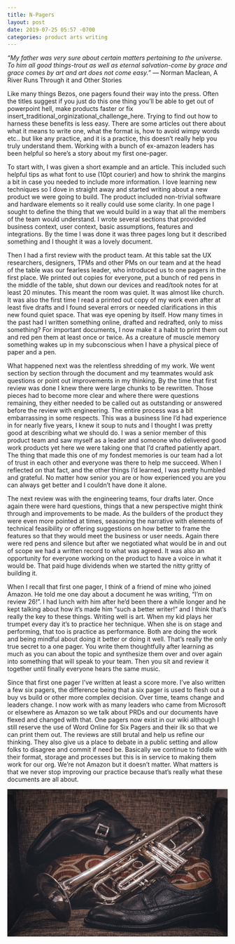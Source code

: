 ```yaml
---
title: N-Pagers 
layout: post
date: 2019-07-25 05:57 -0700
categories: product arts writing 
---
```

_“My father was very sure about certain matters pertaining to the universe. To him all good things-trout as well as eternal salvation-come by grace and grace comes by art and art does not come easy.”_ 
― Norman Maclean, A River Runs Through it and Other Stories

Like many things Bezos, one pagers found their way into the press. Often the titles suggest if you just do this one thing you’ll be able to get out of powerpoint hell, make products faster or fix  insert_traditional_orginizational_challenge_here.  Trying to find out how to harness these benefits is less easy.  There are some articles out there about what it means to write one, what the format is, how to avoid wimpy words etc.. but like any practice, and it is a practice, this doesn’t really help you truly understand them.  Working with a bunch of ex-amazon leaders has been helpful so here’s a story about my first one-pager.

To start with, I was given a short example and an article.  This included such helpful tips as what font to use (10pt courier) and how to shrink the margins a bit in case you needed to include more information.  I love learning new techniques so I dove in straight away and started writing about a new product we were going to build.  The product included non-trivial software and hardware elements so it really could use some clarity.  In one page I sought to define the thing that we would build in a way that all the members of the team would understand.  I wrote several sections that provided business context, user context, basic assumptions, features and integrations.  By the time I was done it was three pages long but it described something and I thought it was a lovely document.

Then I had a first review with the product team.  At this table sat the UX researchers, designers, TPMs and other PMs on our team and at the head of the table was our fearless leader, who introduced us to one pagers in the first place.  We printed out copies for everyone, put a bunch of red pens in the middle of the table, shut down our devices and read/took notes for at least 20 minutes.  This meant the room was quiet.  It was almost like church.  It was also the first time I read a printed out copy of my work even after at least five drafts and I found several errors or needed clarifications in this new found quiet space.  That was eye opening by itself.  How many times in the past had I written something online, drafted and redrafted, only to miss something?  For important documents, I now make it a habit to print them out and red pen them at least once or twice.  As a creature of muscle memory something wakes up in my subconscious when I have a physical piece of paper and a pen. 

What happened next was the relentless shredding of my work.  We went section by section through the document and my teammates would ask questions or point out improvements in my thinking.  By the time that first review was done I knew there were large chunks to be rewritten.  Those pieces had to become more clear and where there were questions remaining, they either needed to be called out as outstanding or answered before the review with engineering.  The entire process was a bit embarrassing in some respects.  This was a business line I’d had experience in for nearly five years, I knew it soup to nuts and I thought I was pretty good at describing what we should do.  I was a senior member of this product team and saw myself as a leader and someone who delivered good work products yet here we were taking one that I’d crafted patiently apart.  The thing that made this one of my fondest memories is our team had a lot of trust in each other and everyone was there to help me succeed.  When I reflected on that fact, and the other things I’d learned, I was pretty humbled and grateful.  No matter how senior you are or how experienced you are you can always get better and I couldn’t have done it alone.

The next review was with the engineering teams, four drafts later.  Once again there were hard questions, things that a new perspective might think through and improvements to be made.  As the builders of the product they were even more pointed at times, seasoning the narrative with elements of technical feasibility or offering suggestions on how better to frame the features so that they would meet the business or user needs.  Again there were red pens and silence but after we negotiated what would be in and out of scope we had a written record to what was agreed.  It was also an opportunity for everyone working on the product to have a voice in what it would be.  That paid huge dividends when we started the nitty gritty of building it.

When I recall that first one pager, I think of a friend of mine who joined Amazon.  He told me one day about a document he was writing, “I’m on review 26!”.  I had lunch with him after he’d been there a while longer and he kept talking about how it’s made him “such a better writer!” and I think that’s really the key to these things.  Writing well is art.  When my kid plays her trumpet every day it’s to practice her technique.  When she is on stage and performing, that too is practice as performance.  Both are doing the work and being mindful about doing it better or doing it well.  That’s really the only true secret to a one pager.  You write them thoughtfully after learning as much as you can about the topic and synthesize them over and over again into something that will speak to your team.  Then you sit and review it together until finally everyone hears the same music.

Since that first one pager I’ve written at least a score more.  I’ve also written a few six pagers, the difference being that a six pager is used to flesh out a buy vs build or other more complex decision.  Over time, teams change and leaders change.  I now work with as many leaders who came from Microsoft or elsewhere as Amazon so we talk about PRDs and our documents have flexed and changed with that.  One pagers now exist in our wiki although I still reserve the use of Word Online for Six Pagers and their ilk so that we can print them out.  The reviews are still brutal and help us refine our thinking.  They also give us a place to debate in a public setting and allow folks to disagree and commit if need be.  Basically we continue to fiddle with their format, storage and processes but this is in service to making them work for our org.  We’re not Amazon but it doesn’t matter.  What matters is that we never stop improving our practice because that’s really what these documents are all about.

![PRACTICE!](/images/trumpetshoes.jpeg)
